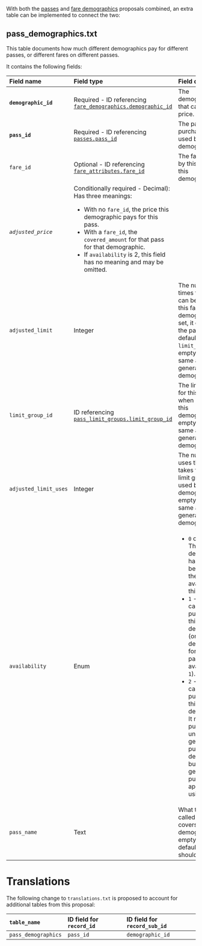 With both the [passes](passes.md) and [fare demographics](demographics.md) proposals combined, an extra table can be implemented to connect the two:

## pass_demographics.txt
This table documents how much different demographics pay for different passes, or different fares on different passes.

It contains the following fields:

Field name|Field type|Field details
:-|:-|:-
**`demographic_id`**|Required - ID referencing [`fare_demographics.demographic_id`](demographics.md#fare_demographicstxt)|The demographic that can use this price.
**`pass_id`**|Required - ID referencing [`passes.pass_id`](passes.md#passestxt)|The pass purchased or used by this demographic.
`fare_id`|Optional - ID referencing [`fare_attributes.fare_id`](https://developers.google.com/transit/gtfs/reference/#fare_attributestxt)|The fare covered by this pass for this demographic.
*`adjusted_price`*|Conditionally required - Decimal): Has three meanings:<ul><li>With no `fare_id`, the price this demographic pays for this pass.</li><li>With a `fare_id`, the `covered_amount` for that pass for that demographic.</li><li>If `availability` is 2, this field has no meaning and may be omitted.</li></ul>
`adjusted_limit`|Integer|The number of times the pass can be used for this fare by this demographic. If set, it overrides the pass's default `limit_group`. If empty, it’s the same as for the general-public demographic.
`limit_group_id`|ID referencing [`pass_limit_groups.limit_group_id`](passes.md#pass_limit_groupstxt)|The limit group for this pass when used by this demographic. If empty, it's the same as for the general-public demographic.
`adjusted_limit_uses`|Integer|The number of uses this pass takes from the limit group if used by this demographic. If empty, it's the same as for the general-public demographic.
`availability`|Enum|<ul><li>`0` or empty - This demographic has no bearing on the availability of this pass.</li><li>`1` - The pass can only be purchased by this demographic (or any demographic for which this pass's availability is `1`).</li><li>`2` - The pass cannot be purchased by this demographic. It may be purchased under the general-public demographic, but then the general-public rules apply when using it.</li></ul>
`pass_name`|Text|What the pass is called when it covers this demographic. If empty, the default name should be used.

# Translations
The following change to `translations.txt` is proposed to account for additional tables from this proposal:

`table_name`|ID field for `record_id`|ID field for `record_sub_id`
:-|:-|:-
`pass_demographics`|`pass_id`|`demographic_id`